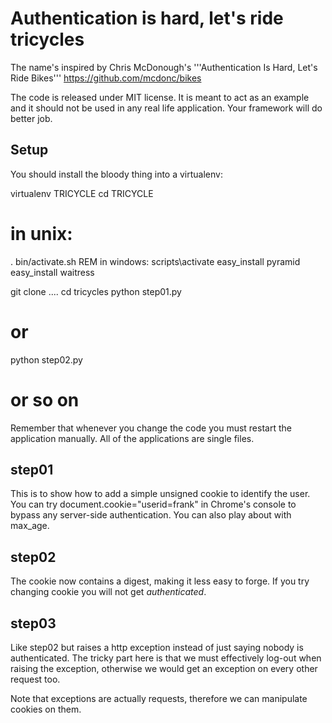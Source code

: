 Authentication is hard, let's ride tricycles
============================================

The name's inspired by Chris McDonough's 
'''Authentication Is Hard, Let's Ride Bikes'''
https://github.com/mcdonc/bikes

The code is released under MIT license. It is meant to act as
an example and it should not be used in any real life application.
Your framework will do better job.

Setup
-----
You should install the bloody thing into a virtualenv:

  virtualenv TRICYCLE
  cd TRICYCLE
  # in unix:
  . bin/activate.sh
  REM in windows:
  scripts\activate
  easy_install pyramid
  easy_install waitress

  git clone ....
  cd tricycles
  python step01.py
  # or
  python step02.py
  # or so on

Remember that whenever you change the code you must restart the
application manually. All of the applications are single files.

step01
------
This is to show how to add a simple unsigned cookie to identify
the user. You can try
  document.cookie="userid=frank"
in Chrome's console to bypass any server-side authentication. You 
can also play about with max_age.

step02
------
The cookie now contains a digest, making it less easy to forge.
If you try changing cookie you will not get _authenticated_.

step03
------
Like step02 but raises a http exception instead of just saying nobody
is authenticated. The tricky part here is that we must effectively
log-out when raising the exception, otherwise we would get an exception
on every other request too.

Note that exceptions are actually requests, therefore we can manipulate
cookies on them.



